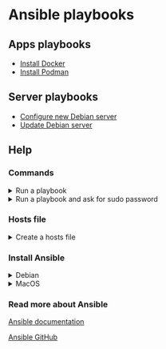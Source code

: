 # Ansible playbooks

## Apps playbooks

* [Install Docker](playbooks/apps/install_docker.yml)
* [Install Podman](playbooks/apps/install_podman.yml)

## Server playbooks

* [Configure new Debian server](playbooks/configure_new_debian_server.yml)
* [Update Debian server](playbooks/update_server.yml)

## Help

### Commands

<details>
<summary>Run a playbook</summary>
<br>

```sh
ansible-playbook -i <hosts_file> playbooks/<playbook>.yml
```
</details>

<details>
<summary>Run a playbook and ask for sudo password</summary>
<br>

```sh
append --ask-become-pass

ansible-playbook -i hosts playbooks/<playbook>.yml --ask-become-pass
```
</details>

### Hosts file

<details>
<summary>Create a hosts file</summary>
<br>

Create a `hosts` file with a list of hosts you want to interact with. 
```sh
[<group_name>]
<username>@<hostname>
```

example:
```sh
[update_server]
jondoe@192.168.1.10
```
</details>

### Install Ansible

<details>
<summary>Debian</summary>

### Update your system’s package database and install the necessary dependencies:
```sh
sudo apt update && sudo apt install -y python3-pip git
```
### Install Ansible with pip:
```sh
python3 -m pip install --user ansible
```
Verify that Ansible is installed correctly by running the following command:
```sh
ansible --version
```
</details>

<details>
<summary>MacOS</summary>

### Install Homebrew:
```sh
/bin/bash -c "$(curl -fsSL https://raw.githubusercontent.com/Homebrew/install/HEAD/install.sh)"
```
### Install Ansible with brew:
```sh
brew install ansible
```
Verify that Ansible is installed correctly by running the following command:
```sh
ansible --version
```
</details>

### Read more about Ansible

[Ansible documentation](https://docs.ansible.com/ansible/latest/index.html)

[Ansible GitHub](https://github.com/ansible/ansible)